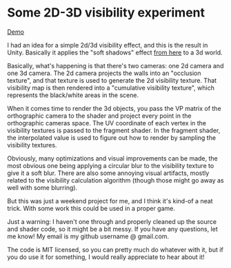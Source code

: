 Some 2D-3D visibility experiment
================================

[Demo](https://gfycat.com/KindWelllitIbis)

I had an idea for a simple 2d/3d visibility effect, and this is the result in
Unity.  Basically it applies the "soft shadows" effect [from here](https://github.com/mattdesl/lwjgl-basics/wiki/2D-Pixel-Perfect-Shadows) to a 
3d world. 

Basically, what's happening is that there's two cameras: one 2d camera and one
3d camera. The 2d camera projects the walls into an "occlusion texture", and
that texture is used to generate the 2d visibility texture. That visibility map is
then rendered into a "cumulative visibility texture", which represents the
black/white areas in the scene. 

When it comes time to render the 3d objects, you pass the VP matrix of the
orthographic camera to the shader and project every point in the orthographic
cameras space. The UV coordinate of each vertex in the visibility textures is
passed to the fragment shader. In the fragment shader, the interpolated value is
used to figure out how to render by sampling the visibility textures. 

Obviously, many optimizations and visual improvements can be made, the most
obvious one being applying a circular blur to the visibility texture to give it
a soft blur. There are also some annoying visual artifacts, mostly related to
the visibility calculation algorithm (though those might go away as well with
some blurring). 

But this was just a weekend project for me, and I think it's kind-of a neat
trick. With some work this could be used in a proper game.

Just a warning: I haven't one through and properly cleaned up the source and
shader code, so it might be a bit messy. If you have any questions, let me know!
My email is my github username @ gmail.com.   

The code is MIT licensed, so you can pretty much do whatever with it, but if you
do use it for something, I would really appreciate to hear about it!
